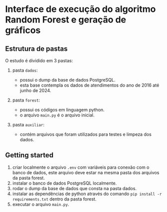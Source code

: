 # Interface de execução do algoritmo Random Forest e geração de gráficos
## Estrutura de pastas

O estudo é dividido em 3 pastas:

1. pasta `dados`:

   - possui o dump da base de dados PostgreSQL.
   - esta base contempla os dados de atendimentos do ano de 2016 até junho de 2024.

2. pasta `forest`:

   - possui os códigos em linguagem python.
   - o arquivo `main.py` é o arquivo inicial.

2. pasta `auxiliar`:

   - contém arquivos que foram utilizados para testes e limpeza dos dados.

## Getting started

1. criar localmente o arquivo `.env` com variáveis para conexão com o banco de dados, este arquivo deve estar na mesma pasta dos arquivos da pasta forest.
2. instalar o banco de dados PostgreSQL localmente.
3. rodar o dump da base de dados que consta na pasta dados.
4. instalar as dependências de python através do comando `pip install -r requirements.txt` dentro da pasta forest.
5. executar o arquivo `main.py`.
